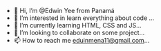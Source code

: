 - 👋 Hi, I’m @Edwin Yee from Panamá
- 👀 I’m interested in learn everything about code ...
- 🌱 I’m currently learning HTML, CSS and JS...
- 💞️ I’m looking to collaborate on some project...
- 📫 How to reach me eduinmena11@gmail.com...

<!---
Eyeenet/Eyeenet is a ✨ special ✨ repository because its `README.md` (this file) appears on your GitHub profile.
You can click the Preview link to take a look at your changes.
--->

